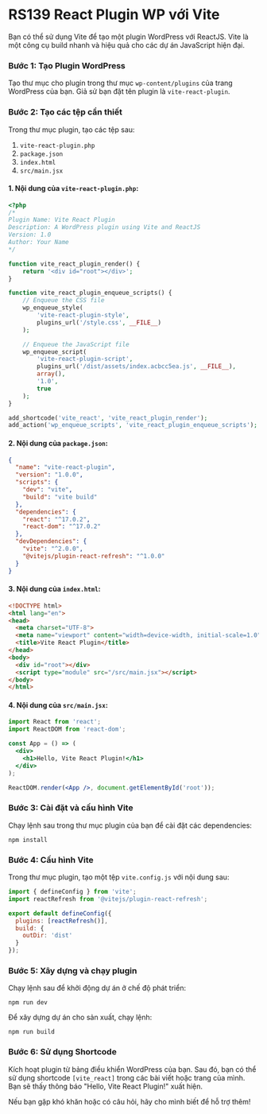 # RS139 React Plugin WP với Vite

Bạn có thể sử dụng Vite để tạo một plugin WordPress với ReactJS. Vite là một công cụ build nhanh và hiệu quả cho các dự án JavaScript hiện đại.

### Bước 1: Tạo Plugin WordPress
Tạo thư mục cho plugin trong thư mục `wp-content/plugins` của trang WordPress của bạn. Giả sử bạn đặt tên plugin là `vite-react-plugin`.

### Bước 2: Tạo các tệp cần thiết
Trong thư mục plugin, tạo các tệp sau:
1. `vite-react-plugin.php`
2. `package.json`
3. `index.html`
4. `src/main.jsx`

#### 1. Nội dung của `vite-react-plugin.php`:
```php
<?php
/*
Plugin Name: Vite React Plugin
Description: A WordPress plugin using Vite and ReactJS
Version: 1.0
Author: Your Name
*/

function vite_react_plugin_render() {
    return '<div id="root"></div>';
}

function vite_react_plugin_enqueue_scripts() {
    // Enqueue the CSS file
    wp_enqueue_style(
        'vite-react-plugin-style',
        plugins_url('/style.css', __FILE__)
    );

    // Enqueue the JavaScript file
    wp_enqueue_script(
        'vite-react-plugin-script',
        plugins_url('/dist/assets/index.acbcc5ea.js', __FILE__),
        array(),
        '1.0',
        true
    );
}

add_shortcode('vite_react', 'vite_react_plugin_render');
add_action('wp_enqueue_scripts', 'vite_react_plugin_enqueue_scripts');
```

#### 2. Nội dung của `package.json`:
```json
{
  "name": "vite-react-plugin",
  "version": "1.0.0",
  "scripts": {
    "dev": "vite",
    "build": "vite build"
  },
  "dependencies": {
    "react": "^17.0.2",
    "react-dom": "^17.0.2"
  },
  "devDependencies": {
    "vite": "^2.0.0",
    "@vitejs/plugin-react-refresh": "^1.0.0"
  }
}
```

#### 3. Nội dung của `index.html`:
```html
<!DOCTYPE html>
<html lang="en">
<head>
  <meta charset="UTF-8">
  <meta name="viewport" content="width=device-width, initial-scale=1.0">
  <title>Vite React Plugin</title>
</head>
<body>
  <div id="root"></div>
  <script type="module" src="/src/main.jsx"></script>
</body>
</html>
```

#### 4. Nội dung của `src/main.jsx`:
```jsx
import React from 'react';
import ReactDOM from 'react-dom';

const App = () => (
  <div>
    <h1>Hello, Vite React Plugin!</h1>
  </div>
);

ReactDOM.render(<App />, document.getElementById('root'));
```

### Bước 3: Cài đặt và cấu hình Vite
Chạy lệnh sau trong thư mục plugin của bạn để cài đặt các dependencies:
```
npm install
```

### Bước 4: Cấu hình Vite
Trong thư mục plugin, tạo một tệp `vite.config.js` với nội dung sau:
```js
import { defineConfig } from 'vite';
import reactRefresh from '@vitejs/plugin-react-refresh';

export default defineConfig({
  plugins: [reactRefresh()],
  build: {
    outDir: 'dist'
  }
});
```

### Bước 5: Xây dựng và chạy plugin
Chạy lệnh sau để khởi động dự án ở chế độ phát triển:
```
npm run dev
```
Để xây dựng dự án cho sản xuất, chạy lệnh:
```
npm run build
```

### Bước 6: Sử dụng Shortcode
Kích hoạt plugin từ bảng điều khiển WordPress của bạn. Sau đó, bạn có thể sử dụng shortcode `[vite_react]` trong các bài viết hoặc trang của mình. Bạn sẽ thấy thông báo "Hello, Vite React Plugin!" xuất hiện.

Nếu bạn gặp khó khăn hoặc có câu hỏi, hãy cho mình biết để hỗ trợ thêm!

<!-- *Bài tiếp theo [RS139 CRA To Vite](/lesson/session/session_139_CRA_to_Vite.md)* -->